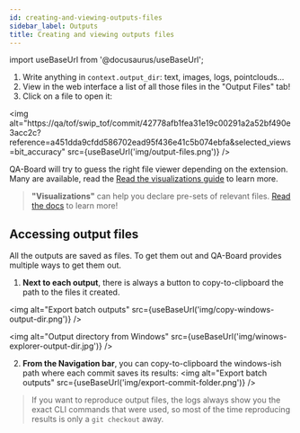 ```yaml
---
id: creating-and-viewing-outputs-files
sidebar_label: Outputs
title: Creating and viewing outputs files
---
```

import useBaseUrl from '@docusaurus/useBaseUrl';

1. Write anything in `context.output_dir`: text, images, logs, pointclouds...
2. View in the web interface a list of all those files in the "Output Files" tab!
3. Click on a file to open it:

<img alt="https://qa/tof/swip_tof/commit/42778afb1fea31e19c00291a2a52bf490e3acc2c?
reference=a451dda9cfdd586702ead95f436e41c5b074ebfa&selected_views=bit_accuracy" src={useBaseUrl('img/output-files.png')} />

QA-Board will try to guess the right file viewer depending on the extension. Many are available, read the [Read the visualizations guide](visualizations) to learn more.

> **"Visualizations"** can help you declare pre-sets of relevant files. [Read the docs](visualizations) to learn more!

## Accessing output files
All the outputs are saved as files. To get them out and QA-Board provides multiple ways to get them out.

1. **Next to each output**, there is always a button to copy-to-clipboard the path to the files it created.

<img alt="Export batch outputs" src={useBaseUrl('img/copy-windows-output-dir.png')} />

<img alt="Output directory from Windows" src={useBaseUrl('img/winows-explorer-output-dir.jpg')} />

2. **From the Navigation bar**, you can copy-to-clipboard the windows-ish path where each commit saves its results:
<img alt="Export batch outputs" src={useBaseUrl('img/export-commit-folder.png')} />

> If you want to reproduce output files, the logs always show you the exact CLI commands that were used, so most of the time reproducing results is only a `git checkout` away.